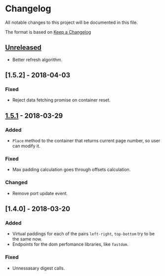 # Changelog
All notable changes to this project will be documented in this file.

The format is based on [Keep a Changelog](http://keepachangelog.com/en/1.0.0/)

## [Unreleased]
- Better refresh algorithm.

## [1.5.2] - 2018-04-03
### Fixed
- Reject data fetching promise on container reset.

## [1.5.1] - 2018-03-29
### Added
- `Place` method to the container that returns current page number, so user can modify it.

### Fixed
- Max padding calculation goes through offsets calculation.

### Changed
- Remove port update event.

## [1.4.0] - 2018-03-20
### Added
- Virtual paddings for each of the pairs `left-right`, `top-bottom` try to be the same now.
- Endpoints for the dom perfomance libraries, like `fastdom`.

### Fixed
- Unnessasary digest calls.

[Unreleased]: https://github.com/klumba12/vscroll/compare/v1.5.1...HEAD
[1.5.1]: https://github.com/qgrid/ng/compare/v1.5.0...v1.5.1
[1.5.0]: https://github.com/qgrid/ng/compare/v1.4.0...v1.5.0